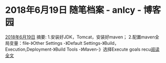 
# 2018年6月19日 随笔档案 - anlcy - 博客园






[2018年6月19日](https://www.cnblogs.com/camilla/archive/2018/06/19.html)
摘要: 1.安装好JDK，Tomcat，安装好maven； 2.配置maven全局变量：file-》Other Settings -》Default Settings-》Build，Execution,Deployment-》Build Tools -》Maven-》选择Execute goals recu[阅读全文](https://www.cnblogs.com/camilla/p/9197932.html)

